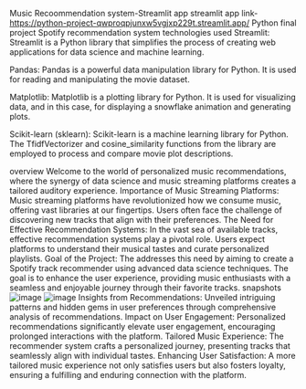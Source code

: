 Music Recoommendation system-Streamlit app
streamlit app link-https://python-project-qwproqpjunxw5vgjxp229t.streamlit.app/
Python final project
Spotify recommendation system
technologies used
Streamlit: Streamlit is a Python library that simplifies the process of creating web applications for data science and machine learning.

Pandas: Pandas is a powerful data manipulation library for Python. It is used for reading and manipulating the movie dataset.

Matplotlib: Matplotlib is a plotting library for Python. It is used for visualizing data, and in this case, for displaying a snowflake animation and generating plots.

Scikit-learn (sklearn): Scikit-learn is a machine learning library for Python. The TfidfVectorizer and cosine_similarity functions from the library are employed to process and compare movie plot descriptions.

overview
Welcome to the world of personalized music recommendations, where the synergy of data science and music streaming platforms creates a tailored auditory experience.
Importance of Music Streaming Platforms:
Music streaming platforms have revolutionized how we consume music, offering vast libraries at our fingertips.
Users often face the challenge of discovering new tracks that align with their preferences.
The Need for Effective Recommendation Systems:
In the vast sea of available tracks, effective recommendation systems play a pivotal role.
Users expect platforms to understand their musical tastes and curate personalized playlists.
Goal of the Project:
The addresses this need by aiming to create a Spotify track recommender using advanced data science techniques.
The goal is to enhance the user experience, providing music enthusiasts with a seamless and enjoyable journey through their favorite tracks.
snapshots
![image](https://github.com/sumedh1710/Python-project/assets/64302716/97fed9c9-d44c-4da9-babe-175d1b9c0b90)
![image](https://github.com/sumedh1710/Python-project/assets/64302716/50e2425d-756f-406e-b619-f215210abdd9)
Insights from Recommendations:
Unveiled intriguing patterns and hidden gems in user preferences through comprehensive analysis of recommendations.
Impact on User Engagement:
Personalized recommendations significantly elevate user engagement, encouraging prolonged interactions with the platform.
Tailored Music Experience:
The recommender system crafts a personalized journey, presenting tracks that seamlessly align with individual tastes.
Enhancing User Satisfaction:
A more tailored music experience not only satisfies users but also fosters loyalty, ensuring a fulfilling and enduring connection with the platform.







